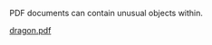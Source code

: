 PDF documents can contain unusual objects within.

[dragon.pdf](https://dctf.dragonsec.si/files/07647a7658310091dd1e0856ab3a725e/dragon.pdf?token=eyJ1c2VyX2lkIjo4OTQsInRlYW1faWQiOjM2NiwiZmlsZV9pZCI6MTUzfQ.YJ9LWw.n7iel59uw0jjClT3418izqzfQ7I)
